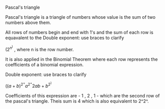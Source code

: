 Pascal's triangle

Pascal's triangle is a triangle of numbers whose value is the sum of two numbers above them.

All rows of numbers begin and end with 1's and the sum of each row is equavalent to the
Double exponent: use braces to clarify

$(2^n^)$
, where n is the row number.

It is also applied in the Binomial Theorem where each row represents the coefficients of a binomial expression.

Double exponent: use braces to clarify

$((a + b)^2^ = a^2^ + 2ab + b^2^)$

Coefficients of this expression are - 1 , 2 , 1 - which are the second row of the pascal's triangle. Theis sum is 4 which is also equivalent to 2^2^.
